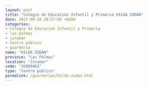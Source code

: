 ```yaml
---
layout: post
title: "Colegio de Educación Infantil y Primaria HILDA ZUDÁN"
date: 2017-09-20 20:57:05 +0200
categories:
- Colegio de Educación Infantil y Primaria
- las-palmas
- jinamar
- Centro público
- guarderia
name: "HILDA ZUDÁN"
province: "Las Palmas"
location: "Jinamar"
code: "35009462"
type: "Centro público"
permalink: /guarderias/hilda-zudan.html
---
```


